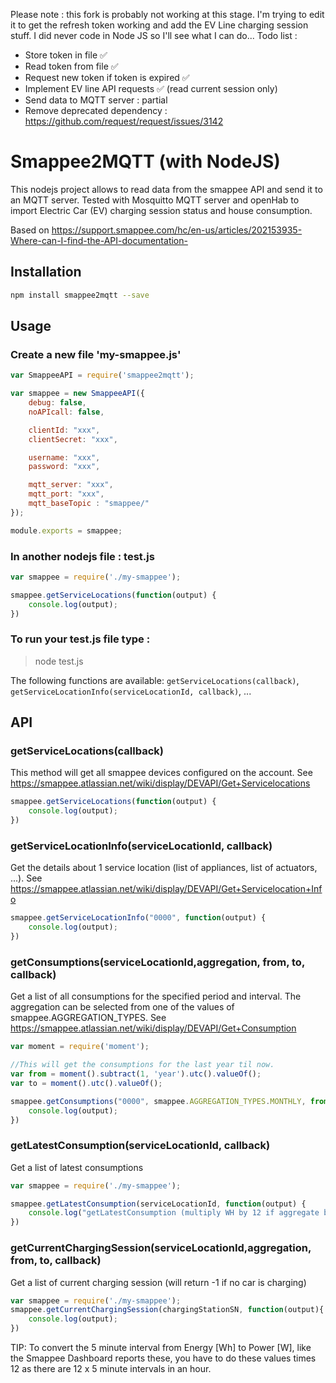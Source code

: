 Please note : this fork is probably not working at this stage. I'm trying to edit it to get the refresh token working and add the EV Line charging session stuff. I did never code in Node JS so I'll see what I can do...
Todo list : 
- Store token in file ✅
- Read token from file ✅
- Request new token if token is expired ✅
- Implement EV line API requests ✅ (read current session only)
- Send data to MQTT server : partial
- Remove deprecated dependency : https://github.com/request/request/issues/3142

# Smappee2MQTT (with NodeJS)
This nodejs project allows to read data from the smappee API and send it to an MQTT server. Tested with Mosquitto MQTT server and openHab to import Electric Car (EV) charging session status and house consumption.

Based on https://support.smappee.com/hc/en-us/articles/202153935-Where-can-I-find-the-API-documentation-

## Installation
```bash
npm install smappee2mqtt --save
```

## Usage
### Create a new file 'my-smappee.js'
```javascript
var SmappeeAPI = require('smappee2mqtt');

var smappee = new SmappeeAPI({
    debug: false,
	noAPIcall: false,

    clientId: "xxx",
    clientSecret: "xxx",

    username: "xxx",
    password: "xxx",

    mqtt_server: "xxx",
    mqtt_port: "xxx",
    mqtt_baseTopic : "smappee/"
});

module.exports = smappee;
```

### In another nodejs file : test.js
```javascript
var smappee = require('./my-smappee');

smappee.getServiceLocations(function(output) {
    console.log(output);
})
```
### To run your test.js file type : 
> node test.js

The following functions are available: 
`getServiceLocations(callback)`, `getServiceLocationInfo(serviceLocationId, callback)`, ... 


## API
### getServiceLocations(callback)
This method will get all smappee devices configured on the account.
See https://smappee.atlassian.net/wiki/display/DEVAPI/Get+Servicelocations
```javascript
smappee.getServiceLocations(function(output) {
    console.log(output);
})
```

### getServiceLocationInfo(serviceLocationId, callback)
Get the details about 1 service location (list of appliances, list of actuators, ...).
See https://smappee.atlassian.net/wiki/display/DEVAPI/Get+Servicelocation+Info
```javascript
smappee.getServiceLocationInfo("0000", function(output) {
    console.log(output);
})
```

### getConsumptions(serviceLocationId,aggregation, from, to, callback)
Get a list of all consumptions for the specified period and interval.
The aggregation can be selected from one of the values of smappee.AGGREGATION_TYPES.
See https://smappee.atlassian.net/wiki/display/DEVAPI/Get+Consumption

```javascript
var moment = require('moment');

//This will get the consumptions for the last year til now.
var from = moment().subtract(1, 'year').utc().valueOf();
var to = moment().utc().valueOf();

smappee.getConsumptions("0000", smappee.AGGREGATION_TYPES.MONTHLY, from, to, function(output) {
    console.log(output);
})
```

### getLatestConsumption(serviceLocationId, callback)
Get a list of latest consumptions 

```javascript
var smappee = require('./my-smappee');

smappee.getLatestConsumption(serviceLocationId, function(output) {
	console.log("getLatestConsumption (multiply WH by 12 if aggregate by 5 minutes since 5*12 = one hour to get Watts) : ",output);
})
```

### getCurrentChargingSession(serviceLocationId,aggregation, from, to, callback)
Get a list of current charging session (will return -1 if no car is charging)

```javascript
var smappee = require('./my-smappee');
smappee.getCurrentChargingSession(chargingStationSN, function(output){
	console.log(output);
})
```

TIP: To convert the 5 minute interval from Energy [Wh] to Power [W], like the Smappee Dashboard reports these, you have to do these values times 12 as there are 12 x 5 minute intervals in an hour.
